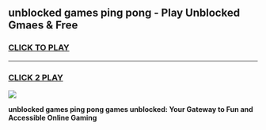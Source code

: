 
## unblocked games ping pong - Play Unblocked Gmaes & Free
<h3>
<a href="https://news.freeplayer.one?title=unblocked_games_ping_pong&ref=23F">CLICK TO PLAY</a></h3>
<hr>

<h3>
<a href="https://news.freeplayer.one?title=unblocked_games_ping_pong&ref=23F">CLICK 2 PLAY</a>
  
</h3>

<a href="https://news.freeplayer.one?title=unblocked_games_ping_pong&ref=23F/"><img src="https://clearcache.store/games.png"></a>


**unblocked games ping pong games unblocked: Your Gateway to Fun and Accessible Online Gaming**
